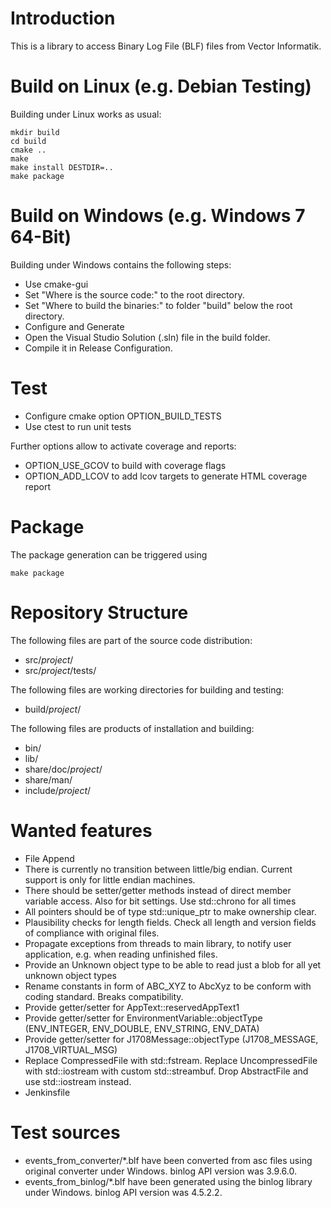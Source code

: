 # Introduction

This is a library to access Binary Log File (BLF) files from Vector Informatik.

# Build on Linux (e.g. Debian Testing)

Building under Linux works as usual:

    mkdir build
    cd build
    cmake ..
    make
    make install DESTDIR=..
    make package

# Build on Windows (e.g. Windows 7 64-Bit)

Building under Windows contains the following steps:

* Use cmake-gui
* Set "Where is the source code:" to the root directory.
* Set "Where to build the binaries:" to folder "build" below the root directory.
* Configure and Generate
* Open the Visual Studio Solution (.sln) file in the build folder.
* Compile it in Release Configuration.

# Test

* Configure cmake option OPTION_BUILD_TESTS
* Use ctest to run unit tests

Further options allow to activate coverage and reports:

* OPTION_USE_GCOV to build with coverage flags
* OPTION_ADD_LCOV to add lcov targets to generate HTML coverage report

# Package

The package generation can be triggered using

    make package

# Repository Structure

The following files are part of the source code distribution:

* src/_project_/
* src/_project_/tests/

The following files are working directories for building and testing:

* build/_project_/

The following files are products of installation and building:

* bin/
* lib/
* share/doc/_project_/
* share/man/
* include/_project_/

# Wanted features

* File Append
* There is currently no transition between little/big endian. Current support is only for little endian machines.
* There should be setter/getter methods instead of direct member variable access. Also for bit settings. Use std::chrono for all times
* All pointers should be of type std::unique_ptr to make ownership clear.
* Plausibility checks for length fields. Check all length and version fields of compliance with original files.
* Propagate exceptions from threads to main library, to notify user application, e.g. when reading unfinished files.
* Provide an Unknown object type to be able to read just a blob for all yet unknown object types
* Rename constants in form of ABC_XYZ to AbcXyz to be conform with coding standard. Breaks compatibility.
* Provide getter/setter for AppText::reservedAppText1
* Provide getter/setter for EnvironmentVariable::objectType (ENV_INTEGER, ENV_DOUBLE, ENV_STRING, ENV_DATA)
* Provide getter/setter for J1708Message::objectType (J1708_MESSAGE, J1708_VIRTUAL_MSG)
* Replace CompressedFile with std::fstream. Replace UncompressedFile with std::iostream with custom std::streambuf. Drop AbstractFile and use std::iostream instead.
* Jenkinsfile

# Test sources

* events_from_converter/*.blf have been converted from asc files using original converter under Windows.
  binlog API version was 3.9.6.0.
* events_from_binlog/*.blf have been generated using the binlog library under Windows.
  binlog API version was 4.5.2.2.
